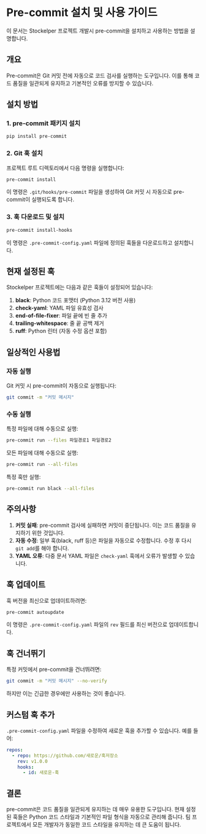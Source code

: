 # Pre-commit 설치 및 사용 가이드

이 문서는 Stockelper 프로젝트 개발시 pre-commit을 설치하고 사용하는 방법을 설명합니다.

## 개요

Pre-commit은 Git 커밋 전에 자동으로 코드 검사를 실행하는 도구입니다. 이를 통해 코드 품질을 일관되게 유지하고 기본적인 오류를 방지할 수 있습니다.

## 설치 방법

### 1. pre-commit 패키지 설치

```bash
pip install pre-commit
```

### 2. Git 훅 설치

프로젝트 루트 디렉토리에서 다음 명령을 실행합니다:

```bash
pre-commit install
```

이 명령은 `.git/hooks/pre-commit` 파일을 생성하여 Git 커밋 시 자동으로 pre-commit이 실행되도록 합니다.

### 3. 훅 다운로드 및 설치

```bash
pre-commit install-hooks
```

이 명령은 `.pre-commit-config.yaml` 파일에 정의된 훅들을 다운로드하고 설치합니다.

## 현재 설정된 훅

Stockelper 프로젝트에는 다음과 같은 훅들이 설정되어 있습니다:

1. **black**: Python 코드 포맷터 (Python 3.12 버전 사용)
2. **check-yaml**: YAML 파일 유효성 검사
3. **end-of-file-fixer**: 파일 끝에 빈 줄 추가
4. **trailing-whitespace**: 줄 끝 공백 제거
5. **ruff**: Python 린터 (자동 수정 옵션 포함)

## 일상적인 사용법

### 자동 실행

Git 커밋 시 pre-commit이 자동으로 실행됩니다:

```bash
git commit -m "커밋 메시지"
```

### 수동 실행

특정 파일에 대해 수동으로 실행:

```bash
pre-commit run --files 파일경로1 파일경로2
```

모든 파일에 대해 수동으로 실행:

```bash
pre-commit run --all-files
```

특정 훅만 실행:

```bash
pre-commit run black --all-files
```

## 주의사항

1. **커밋 실패**: pre-commit 검사에 실패하면 커밋이 중단됩니다. 이는 코드 품질을 유지하기 위한 것입니다.
2. **자동 수정**: 일부 훅(black, ruff 등)은 파일을 자동으로 수정합니다. 수정 후 다시 `git add`를 해야 합니다.
3. **YAML 오류**: 다중 문서 YAML 파일은 `check-yaml` 훅에서 오류가 발생할 수 있습니다.

## 훅 업데이트

훅 버전을 최신으로 업데이트하려면:

```bash
pre-commit autoupdate
```

이 명령은 `.pre-commit-config.yaml` 파일의 `rev` 필드를 최신 버전으로 업데이트합니다.

## 훅 건너뛰기

특정 커밋에서 pre-commit을 건너뛰려면:

```bash
git commit -m "커밋 메시지" --no-verify
```

하지만 이는 긴급한 경우에만 사용하는 것이 좋습니다.

## 커스텀 훅 추가

`.pre-commit-config.yaml` 파일을 수정하여 새로운 훅을 추가할 수 있습니다. 예를 들어:

```yaml
repos:
  - repo: https://github.com/새로운/훅저장소
    rev: v1.0.0
    hooks:
      - id: 새로운-훅
```

## 결론

pre-commit은 코드 품질을 일관되게 유지하는 데 매우 유용한 도구입니다. 현재 설정된 훅들은 Python 코드 스타일과 기본적인 파일 형식을 자동으로 관리해 줍니다. 팀 프로젝트에서 모든 개발자가 동일한 코드 스타일을 유지하는 데 큰 도움이 됩니다.
